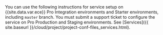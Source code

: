 You can use the following instructions for service setup on {{site.data.var.ece}} Pro Integration environments and Starter environments, including `master` branch. You must submit a support ticket to configure the service on Pro Production and Staging environments. See [Services]({{ site.baseurl }}/cloud/project/project-conf-files_services.html).